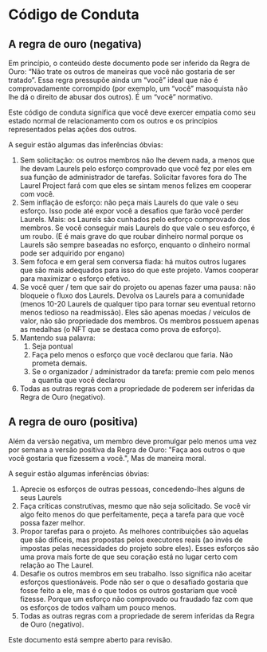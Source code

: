 # Código de Conduta

## A regra de ouro (negativa)

Em princípio, o conteúdo deste documento pode ser inferido da Regra de Ouro: “Não trate os outros de maneiras que você não gostaria de ser tratado”. Essa regra pressupõe ainda um “você” ideal que não é comprovadamente corrompido (por exemplo, um “você” masoquista não lhe dá o direito de abusar dos outros). É um “você” normativo.

Este código de conduta significa que você deve exercer empatia como seu estado normal de relacionamento com os outros e os princípios representados pelas ações dos outros.

A seguir estão algumas das inferências óbvias:

1. Sem solicitação: os outros membros não lhe devem nada, a menos que lhe devam Laurels pelo esforço comprovado que você fez por eles em sua função de administrador de tarefas. Solicitar favores fora do The Laurel Project fará com que eles se sintam menos felizes em cooperar com você.
1. Sem inflação de esforço: não peça mais Laurels do que vale o seu esforço. Isso pode até expor você a desafios que farão você perder Laurels. Mais: os Laurels são cunhados pelo esforço comprovado dos membros. Se você conseguir mais Laurels do que vale o seu esforço, é um roubo. (E é mais grave do que roubar dinheiro normal porque os Laurels são sempre baseadas no esforço, enquanto o dinheiro normal pode ser adquirido por engano)
1. Sem fofoca e em geral sem conversa fiada: há muitos outros lugares que são mais adequados para isso do que este projeto. Vamos cooperar para maximizar o esforço efetivo.
1. Se você quer / tem que sair do projeto ou apenas fazer uma pausa: não bloqueie o fluxo dos Laurels. Devolva os Laurels para a comunidade (menos 10-20 Laurels de qualquer tipo para tornar seu eventual retorno menos tedioso na readmissão). Eles são apenas moedas / veículos de valor, não são propriedade dos membros. Os membros possuem apenas as medalhas (o NFT que se destaca como prova de esforço).
1. Mantendo sua palavra:
    1. Seja pontual    
    1. Faça pelo menos o esforço que você declarou que faria. Não prometa demais.    
    1. Se o organizador / administrador da tarefa: premie com pelo menos a quantia que você declarou
1. Todas as outras regras com a propriedade de poderem ser inferidas da Regra de Ouro (negativo).

## A regra de ouro (positiva)

Além da versão negativa, um membro deve promulgar pelo menos uma vez por semana a versão positiva da Regra de Ouro: "Faça aos outros o que você gostaria que fizessem a você.", Mas de maneira moral.

A seguir estão algumas inferências óbvias:

1. Aprecie os esforços de outras pessoas, concedendo-lhes alguns de seus Laurels
1. Faça críticas construtivas, mesmo que não seja solicitado. Se você vir algo feito menos do que perfeitamente, peça a tarefa para que você possa fazer melhor.
1. Propor tarefas para o projeto. As melhores contribuições são aquelas que são difíceis, mas propostas pelos executores reais (ao invés de impostas pelas necessidades do projeto sobre eles). Esses esforços são uma prova mais forte de que seu coração está no lugar certo com relação ao The Laurel.
1. Desafie os outros membros em seu trabalho. Isso significa não aceitar esforços questionáveis. Pode não ser o que o desafiado gostaria que fosse feito a ele, mas é o que todos os outros gostariam que você fizesse. Porque um esforço não comprovado ou fraudado faz com que os esforços de todos valham um pouco menos.
1. Todas as outras regras com a propriedade de serem inferidas da Regra de Ouro (negativo).

Este documento está sempre aberto para revisão.
